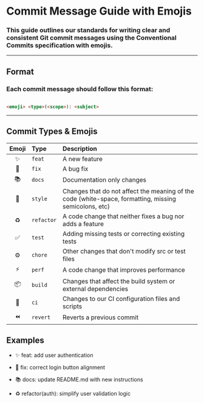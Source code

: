 # Commit Message Guide with Emojis

### This guide outlines our standards for writing clear and consistent Git commit messages using the Conventional Commits specification with emojis.


---


## Format


### Each commit message should follow this format:


```Markdown

<emoji> <type>(<scope>): <subject>

```

---


## Commit Types & Emojis

| Emoji | Type | Description |
| :---: | :--- | :--- |
| ✨ | `feat` | A new feature |
| 🐛 | `fix` | A bug fix |
| 📚 | `docs` | Documentation only changes |
| 💄 | `style` | Changes that do not affect the meaning of the code (white-space, formatting, missing semicolons, etc) |
| ♻️ | `refactor`| A code change that neither fixes a bug nor adds a feature |
| ✅ | `test` | Adding missing tests or correcting existing tests |
| ⚙️ | `chore` | Other changes that don't modify src or test files |
| ⚡️ | `perf` | A code change that improves performance |
| 📦 | `build` | Changes that affect the build system or external dependencies |
| 🚦 | `ci` | Changes to our CI configuration files and scripts |
| ⏪️ | `revert` | Reverts a previous commit |

## Examples

 - ✨ feat: add user authentication

 - 🐛 fix: correct login button alignment

 - 📚 docs: update README.md with new instructions

 - ♻️ refactor(auth): simplify user validation logic
